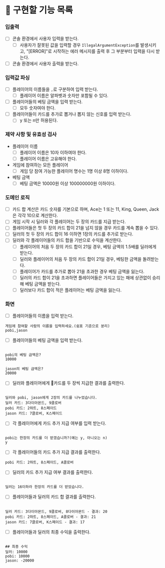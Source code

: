 # 📝 구현할 기능 목록
### 입출력
- [ ] 콘솔 환경에서 사용자 입력을 받는다.
    - [ ] 사용자가 잘못된 값을 입력할 경우 `IllegalArgumentException`를 발생시키고, "[ERROR]"로 시작하는 에러 메시지를 출력 후 그 부분부터 입력을 다시 받는다.
- [ ] 콘솔 환경에서 사용자 출력을 받는다.

### 입력값 파싱
- [ ] 플레이어의 이름들을 `,`로 구분하여 입력 받는다.
    - [ ] 플레이어 이름은 알파벳과 숫자만 포함될 수 있다.
- [ ] 플레이어들의 베팅 금액을 입력 받는다.
    - [ ] 모두 숫자여야 한다.
- [ ] 플레이어들이 카드를 추가로 뽑거나 뽑지 않는 신호를 입력 받는다.
    - [ ] y 또는 n만 허용된다.

### 제약 사항 및 유효성 검사
- 플레이어 이름
    - [ ] 플레이어 이름은 10자 이하여야 한다.
    - [ ] 플레이어 이름은 고유해야 한다.
- 게임에 참여하는 모든 플레이어
    - [ ] 게임 당 참여 가능한 플레이어 명수는 1명 이상 8명 이하이다.
- 베팅 금액
    - [ ] 베팅 금액은 10000원 이상 100000000원 이하이다.

### 도메인 로직
- [ ] 카드 합 계산은 카드 숫자를 기본으로 하며, Ace는 1 또는 11, King, Queen, Jack은 각각 10으로 계산한다.
- [ ] 게임 시작 시 딜러와 각 플레이어는 두 장의 카드를 지급 받는다.
- [ ] 플레이어들은 첫 두 장의 카드 합이 21을 넘지 않을 경우 카드를 계속 뽑을 수 있다.
- [ ] 딜러의 첫 두 장의 카드 합이 16 이하면 1장의 카드를 추가로 받는다.
- [ ] 딜러와 각 플레이어들의 카드 합을 기반으로 수익을 계산한다.
    - [ ] 플레이어의 처음 두 장의 카드 합이 21일 경우, 베팅 금액의 1.5배를 딜러에게 받는다.
    - [ ] 딜러와 플레이어의 처음 두 장의 카드 합이 21일 경우, 베팅한 금액을 돌려받는다.
    - [ ] 플레이어가 카드를 추가로 뽑아 21을 초과한 경우 베팅 금액을 잃는다.
    - [ ] 딜러의 카드 합이 21을 초과하면 플레이어들은 가지고 있는 패에 상관없이 승리해 베팅 금액을 받는다.
    - [ ] 딜러보다 카드 합이 적은 플레이어는 베팅 금액을 잃는다.

### 화면
- [ ] 플레이어들의 이름을 입력 받는다.
```
게임에 참여할 사람의 이름을 입력하세요.(쉼표 기준으로 분리)
pobi,jason
```
- [ ] 플레이어들의 베팅 금액을 입력 받는다.
```

pobi의 베팅 금액은?
10000 

jason의 베팅 금액은?
20000 
```
- [ ] 딜러와 플레이어에게 카드를 두 장씩 지급한 결과를 출력한다.
```

딜러와 pobi, jason에게 2장의 카드를 나누었습니다.
딜러 카드: 3다이아몬드, 9클로버
pobi 카드: 2하트, 8스페이드
jason 카드: 7클로버, K스페이드
```
- [ ] 각 플레이어에게 카드 추가 지급 여부를 입력 받는다.
```

pobi는 한장의 카드를 더 받겠습니까?(예는 y, 아니오는 n)
y
```
- [ ] 각 플레이어들의 카드 추가 지급 결과를 출력한다.
```
pobi 카드: 2하트, 8스페이드, A클로버
```
- [ ] 딜러의 카드 추가 지급 여부 결과를 출력한다.
```

딜러는 16이하라 한장의 카드를 더 받았습니다.
```
- [ ] 플레이어들과 딜러의 카드 합 결과를 출력한다.
```

딜러 카드: 3다이아몬드, 9클로버, 8다이아몬드 - 결과: 20
pobi 카드: 2하트, 8스페이드, A클로버 - 결과: 21
jason 카드: 7클로버, K스페이드 - 결과: 17
```
- [ ] 플레이어들과 딜러의 최종 수익을 출력한다.
```

## 최종 수익
딜러: 10000
pobi: 10000
jason: -20000
```